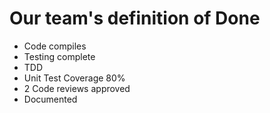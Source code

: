# Our team's definition of Done

- Code compiles
- Testing complete
- TDD
- Unit Test Coverage 80%
- 2 Code reviews approved
- Documented
